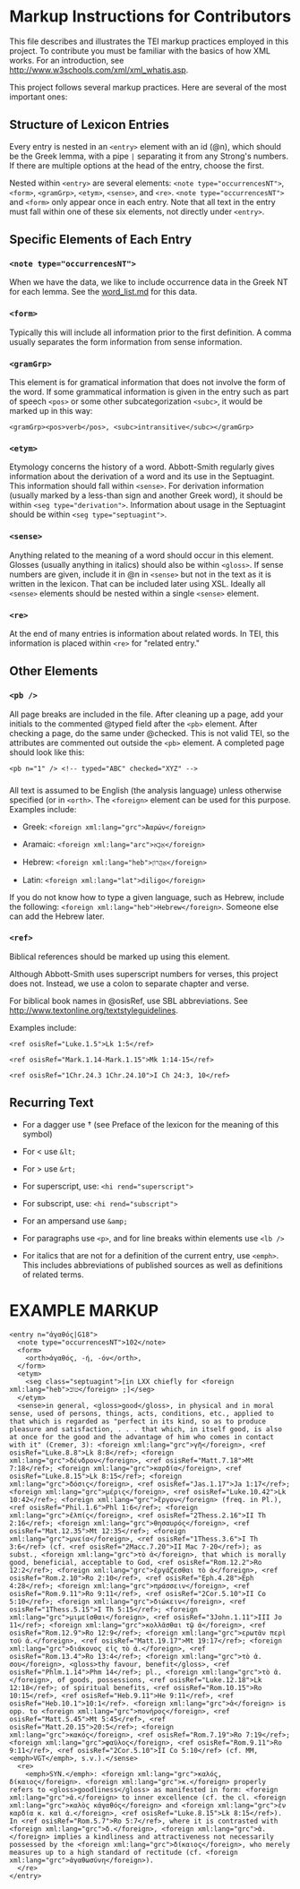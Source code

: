 Markup Instructions for Contributors
============================

This file describes and illustrates the TEI markup practices employed in this project. To contribute you must be familiar with the basics of how XML works. For an introduction, see http://www.w3schools.com/xml/xml_whatis.asp. 

This project follows several markup practices. Here are several of the most important ones:

Structure of Lexicon Entries
----------------------------------

Every entry is nested in an `<entry>` element with an id (@n), which should be the Greek lemma, with a pipe `|` separating it from any Strong's numbers. If there are multiple options at the head of the entry, choose the first.

Nested within `<entry>` are several elements: `<note type="occurrencesNT">`, `<form>`, `<gramGrp>`, `<etym>`, `<sense>`, and `<re>`. `<note type="occurrencesNT">` and `<form>` only appear once in each entry. Note that all text in the entry must fall within one of these six elements, not directly under `<entry>`. 

Specific Elements of Each Entry
---------------------------------------

### `<note type="occurrencesNT">`

When we have the data, we like to include occurrence data in the Greek NT for each lemma. See the [word_list.md](https://github.com/translatable-exegetical-tools/Abbott-Smith/blob/master/word_list.md) for this data.

### `<form>` 

Typically this will include all information prior to the first definition. A comma usually separates the form information from sense information. 

### `<gramGrp>`

This element is for gramatical information that does not involve the form of the word. If some grammatical information is given in the entry such as part of speech `<pos>` or some other subcategorization `<subc>`, it would be marked up in this way: 

    <gramGrp><pos>verb</pos>, <subc>intransitive</subc></gramGrp>

### `<etym>`

Etymology concerns the history of a word. Abbott-Smith regularly gives information about the derivation of a word and its use in the Septuagint. This information should fall within `<sense>`. For derivation information (usually marked by a less-than sign and another Greek word), it should be within `<seg type="derivation">`. Information about usage in the Septuagint should be within `<seg type="septuagint">`.
 
### `<sense>`

Anything related to the meaning of a word should occur in this element. Glosses (usually anything in italics) should also be within `<gloss>`. If sense numbers are given, include it in @n in `<sense>` but not in the text as it is written in the lexicon. That can be included later using XSL. Ideally all `<sense>` elements should be nested within a single `<sense>` element.

### `<re>`

At the end of many entries is information about related words. In TEI, this information is placed within  `<re>` for "related entry."

Other Elements
-

### `<pb />`

All page breaks are included in the file. After cleaning up a page, add your initials to the commented @typed field after the `<pb>` element. After checking a page, do the same under @checked. This is not valid TEI, so the attributes are commented out outside the `<pb>` element. A completed page should look like this: 

    <pb n="1" /> <!-- typed="ABC" checked="XYZ" -->

### <foreign>

All text is assumed to be English (the analysis language) unless otherwise specified (or in `<orth>`. The `<foreign>` element can be used for this purpose. Examples include: 

* Greek: `<foreign xml:lang="grc">Ἀαρών</foreign>`

* Aramaic: `<foreign xml:lang="arc">אַבָּא</foreign>`

* Hebrew: `<foreign xml:lang="heb">אַהֲרוֹן</foreign>`

* Latin: `<foreign xml:lang="lat">diligo</foreign>`

If you do not know how to type a given language, such as Hebrew, include the following: `<foreign xml:lang="heb">Hebrew</foreign>`. Someone else can add the Hebrew later.
 
### `<ref>`

Biblical references should be marked up using this element. 

Although Abbott-Smith uses superscript numbers for verses, this project does not. Instead, we use a colon to separate chapter and verse. 

For biblical book names in @osisRef, use SBL abbreviations. See http://www.textonline.org/textstyleguidelines.

Examples include: 

    <ref osisRef="Luke.1.5">Lk 1:5</ref>

    <ref osisRef="Mark.1.14-Mark.1.15">Mk 1:14-15</ref>

    <ref osisRef="1Chr.24.3 1Chr.24.10">I Ch 24:3, 10</ref>

Recurring Text
-

* For a dagger use † (see Preface of the lexicon for the meaning of this symbol)

* For \< use `&lt;`

* For \> use `&rt;`

* For superscript, use: `<hi rend="superscript">`

* For subscript, use: `<hi rend="subscript">`

* For an ampersand use `&amp;`

* For paragraphs use `<p>`, and for line breaks within elements use `<lb />`

* For italics that are not for a definition of the current entry, use `<emph>`.  This includes abbreviations of published sources as well as definitions of related terms.

EXAMPLE MARKUP
=

    <entry n="ἀγαθός|G18">
      <note type="occurrencesNT">102</note>
      <form>
      	<orth>ἀγαθός, -ή, -όν</orth>, 
      </form>
      <etym>
  		<seg class="septuagint">[in LXX chiefly for <foreign xml:lang="heb">טוֹב</foreign> ;]</seg>
	  </etym>
  	  <sense>in general, <gloss>good</gloss>, in physical and in moral sense, used of persons, things, acts, conditions, etc., applied to that which is regarded as "perfect in its kind, so as to produce pleasure and satisfaction, . . . that which, in itself good, is also at once for the good and the advantage of him who comes in contact with it" (Cremer, 3): <foreign xml:lang="grc">γῆ</foreign>, <ref osisRef="Luke.8.8">Lk 8:8</ref>; <foreign xml:lang="grc">δένδρον</foreign>, <ref osisRef="Matt.7.18">Mt 7:18</ref>; <foreign xml:lang="grc">καρδία</foreign>, <ref osisRef="Luke.8.15">Lk 8:15</ref>; <foreign xml:lang="grc">δόσις</foreign>, <ref osisRef="Jas.1.17">Ja 1:17</ref>; <foreign xml:lang="grc">μέρις</foreign>, <ref osisRef="Luke.10.42">Lk 10:42</ref>; <foreign xml:lang="grc">ἔργον</foreign> (freq. in Pl.), <ref osisRef="Phil.1.6">Phl 1:6</ref>; <foreign xml:lang="grc">ἐλπίς</foreign>, <ref osisRef="2Thess.2.16">II Th 2:16</ref>; <foreign xml:lang="grc">θησαυρός</foreign>, <ref osisRef="Mat.12.35">Mt 12:35</ref>; <foreign xml:lang="grc">μνεία</foreign>, <ref osisRef="1Thess.3.6">I Th 3:6</ref> (cf. <ref osisRef="2Macc.7.20">II Mac 7·20</ref>); as subst., <foreign xml:lang="grc">τὸ ἀ</foreign>, that which is morally good, beneficial, acceptable to God, <ref osisRef="Rom.12.2">Ro 12:2</ref>; <foreign xml:lang="grc">ἐργάζεσθαι τὸ ἀ</foreign>, <ref osisRef="Rom.2.10">Ro 2:10</ref>, <ref osisRef="Eph.4.28">Eph 4:28</ref>; <foreign xml:lang="grc">πράσσειν</foreign>, <ref osisRef="Rom.9.11">Ro 9:11</ref>, <ref osisRef="2Cor.5.10">II Co 5:10</ref>; <foreign xml:lang="grc">διώκειν</foreign>, <ref osisRef="1Thess.5.15">I Th 5:15</ref>; <foreign xml:lang="grc">μιμεῖσθαι</foreign>, <ref osisRef="3John.1.11">III Jo 11</ref>; <foreign xml:lang="grc">κολλᾶσθαι τῷ ἀ</foreign>, <ref osisRef="Rom.12.9">Ro 12:9</ref>; <foreign xml:lang="grc">ερωτᾶν περὶ τοῦ ἀ.</foreign>, <ref osisRef="Matt.19.17">Mt 19:17</ref>; <foreign xml:lang="grc">διάκονος εἰς τὸ ἀ.</foreign>, <ref osisRef="Rom.13.4">Ro 13:4</ref>; <foreign xml:lang="grc">τὸ ἀ. σου</foreign>, <gloss>thy favour, benefit</gloss>, <ref osisRef="Phlm.1.14">Phm 14</ref>; pl., <foreign xml:lang="grc">τὸ ἀ.</foreign>, of goods, possessions, <ref osisRef="Luke.12.18">Lk 12:18</ref>; of spiritual benefits, <ref osisRef="Rom.10.15">Ro 10:15</ref>, <ref osisRef="Heb.9.11">He 9:11</ref>, <ref osisRef="Heb.10.1">10:1</ref>. <foreign xml:lang="grc">ἀ</foreign> is opp. to <foreign xml:lang="grc">πονήρος</foreign>, <ref osisRef="Matt.5.45">Mt 5:45</ref>, <ref osisRef="Matt.20.15">20:5</ref>; <foreign xml:lang="grc">κακός</foreign>, <ref osisRef="Rom.7.19">Ro 7:19</ref>; <foreign xml:lang="grc">φαῦλος</foreign>, <ref osisRef="Rom.9.11">Ro 9:11</ref>, <ref osisRef="2Cor.5.10">II Co 5:10</ref> (cf. MM, <emph>VGT</emph>, s.v.).</sense>
      <re>
      	<emph>SYN.</emph>: <foreign xml:lang="grc">καλός, δίκαιος</foreign>. <foreign xml:lang="grc">κ.</foreign> properly refers to <gloss>goodliness</gloss> as manifested in form: <foreign xml:lang="grc">ἀ.</foreign> to inner excellence (cf. the cl. <foreign xml:lang="grc">καλὸς κἀγαθός</foreign> and <foreign xml:lang="grc">ἐν καρδία κ. καὶ ἀ.</foreign>, <ref osisRef="Luke.8.15">Lk 8:15</ref>). In <ref osisRef="Rom.5.7">Ro 5:7</ref>, where it is contrasted with <foreign xml:lang="grc">δ.</foreign>, <foreign xml:lang="grc">ἀ.</foreign> implies a kindliness and attractiveness not necessarily possessed by the <foreign xml:lang="grc">δίκαιος</foreign>, who merely measures up to a high standard of rectitude (cf. <foreign xml:lang="grc">ἀγαθωσύνη</foreign>).
      </re>
    </entry>